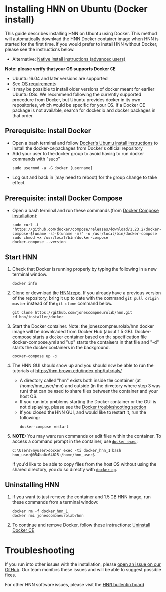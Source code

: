 # Installing HNN on Ubuntu (Docker install)

This guide describes installing HNN on Ubuntu using Docker. This method will automatically download the HNN Docker container image when HNN is started for the first time. If you would prefer to install HNN without Docker, please see the instructions below.
  - Alternative: [Native install instructions (advanced users)](native_install.md)

**Note: please verify that your OS supports Docker CE**
   - Ubuntu 16.04 and later versions are supported
   - See [OS requirements](https://docs.docker.com/install/linux/docker-ce/ubuntu/#os-requirements)
   - It may be possible to install older versions of docker meant for earlier Ubuntu OSs. We recommend following the currently supported procedure from Docker, but Ubuntu provides docker in its own repositories, which would be specific for your OS. If a Docker CE package is not available, search for docker.io and docker packages in that order.


## Prerequisite: install Docker
* Open a bash terminal and follow [Docker's Ubuntu install instructions](https://docs.docker.com/install/linux/docker-ce/ubuntu/) to install the docker-ce packages from Docker's official repository
* Add your user to the docker group to avoid having to run docker commands with "sudo"
    ```
    sudo usermod -a -G docker [username]
    ```
* Log out and back in (may need to reboot) for the group change to take effect

## Prerequisite: install Docker Compose
* Open a bash terminal and run these commands (from [Docker Compose installation](https://docs.docker.com/compose/install/)):
    ```
    sudo curl -L "https://github.com/docker/compose/releases/download/1.23.2/docker-compose-$(uname -s)-$(uname -m)" -o /usr/local/bin/docker-compose
    sudo chmod +x /usr/local/bin/docker-compose
    docker-compose --version
    ```

## Start HNN
1. Check that Docker is running properly by typing the following in a new terminal window.
    ```
    docker info
    ```
2. Clone or download the [HNN repo](https://github.com/jonescompneurolab/hnn). If you already have a previous version of the repository, bring it up to date with the command `git pull origin master` instead of the `git clone` command below.
    ```
    git clone https://github.com/jonescompneurolab/hnn.git
    cd hnn/installer/docker
    ```
3. Start the Docker container. Note: the jonescompneurolab/hnn docker image will be downloaded from Docker Hub (about 1.5 GB). Docker-compose starts a docker container based on the specification file docker-compose.yml and "up" starts the containers in that file and "-d" starts the docker containers in the background.
    ```
    docker-compose up -d
    ```    
4. The HNN GUI should show up and you should now be able to run the tutorials at https://hnn.brown.edu/index.php/tutorials/
   * A directory called "hnn" exists both inside the container (at /home/hnn_user/hnn) and outside (in the directory where step 3 was run) that can be used to share files between the container and your host OS.
   * If you run into problems starting the Docker container or the GUI is not displaying, please see the [Docker troubleshooting section](../docker/README.md#Troubleshooting)
   * If you closed the HNN GUI, and would like to restart it, run the following:
      ```
      docker-compose restart
      ```
5. **NOTE:** You may want run commands or edit files within the container. To access a command prompt in the container, use [`docker exec`](https://docs.docker.com/engine/reference/commandline/exec/):
    ```
    C:\Users\myuser>docker exec -ti docker_hnn_1 bash
    hnn_user@054ba0c64625:/home/hnn_user$
    ```

    If you'd like to be able to copy files from the host OS without using the shared directory, you do so directly with [`docker cp`](https://docs.docker.com/engine/reference/commandline/cp/).

## Uninstalling HNN

1. If you want to just remove the container and 1.5 GB HNN image, run these commands from a terminal window:
    ```
    docker rm -f docker_hnn_1
    docker rmi jonescompneurolab/hnn
    ```
2. To continue and remove Docker, follow these instructions: [Uninstall Docker CE](https://docs.docker.com/install/linux/docker-ce/ubuntu/#uninstall-docker-ce)

# Troubleshooting

If you run into other issues with the installation, please [open an issue on our GitHub](https://github.com/jonescompneurolab/hnn/issues). Our team monitors these issues and will be able to suggest possible fixes.

For other HNN software issues, please visit the [HNN bullentin board](https://www.neuron.yale.edu/phpBB/viewforum.php?f=46)